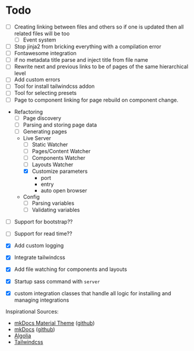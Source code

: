 # Todo

- [ ] Creating linking between files and others so if one is updated then all related files will be too
  - [ ] Event system
- [ ] Stop jinja2 from bricking everything with a compilation error
- [ ] Fontawesome integration
- [ ] if no metadata title parse and inject title from file name
- [ ] Rewrite next and previous links to be of pages of the same hierarchical level
- [ ] Add custom errors
- [ ] Tool for install tailwindcss addon
- [ ] Tool for selecting presets
- [ ] Page to component linking for page rebuild on component change.
- Refactoring
  - [ ] Page discovery
  - [ ] Parsing and storing page data
  - [ ] Generating pages
  - Live Server
    - [ ] Static Watcher
    - [ ] Pages/Content Watcher
    - [ ] Components Watcher
    - [ ] Layouts Watcher
    - [x] Customize parameters
      - port
      - entry
      - auto open browser
  - Config
    - [ ] Parsing variables
    - [ ] Validating variables
- [ ] Support for bootstrap??
- [ ] Support for read time??
- [x] Add custom logging
- [x] Integrate tailwindcss
- [x] Add file watching for components and layouts
- [x] Startup sass command with `server`
- [x] custom integration classes that handle all logic for installing and managing integrations


Inspirational Sources:
- [mkDocs Material Theme](https://squidfunk.github.io/mkdocs-material/) ([github](https://github.com/squidfunk/mkdocs-material))
- [mkDocs](https://www.mkdocs.org/) ([github](https://github.com/mkdocs/mkdocs))
- [Algolia](https://www.algolia.com/)
- [Tailwindcss](https://tailwindcss.com/)